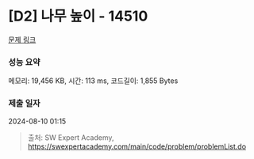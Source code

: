 # [D2] 나무 높이 - 14510 

[문제 링크](https://swexpertacademy.com/main/code/problem/problemDetail.do?contestProbId=AYFofW8qpXYDFAR4) 

### 성능 요약

메모리: 19,456 KB, 시간: 113 ms, 코드길이: 1,855 Bytes

### 제출 일자

2024-08-10 01:15



> 출처: SW Expert Academy, https://swexpertacademy.com/main/code/problem/problemList.do
